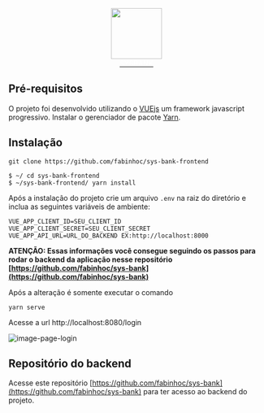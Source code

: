 <p align="center"><a href="https://laravel.com" target="_blank">
<img src="https://github.com/fabinhoc/sys-bank-frontend/tree/main/src/assets/logo-purple.png" width="100">
<br>
<span style="color:white">SYSBANK</span>
</a></p>

## Pré-requisitos
O projeto foi desenvolvido utilizando o [VUEjs](https://vuejs.org/) um framework javascript progressivo.
Instalar o gerenciador de pacote [Yarn](https://classic.yarnpkg.com/en/docs/install/#windows-stable).

## Instalação
```
git clone https://github.com/fabinhoc/sys-bank-frontend
```

```
$ ~/ cd sys-bank-frontend
$ ~/sys-bank-frontend/ yarn install
```

Após a instalação do projeto crie um arquivo ``` .env ``` na raiz do diretório e inclua as seguintes variáveis de ambiente:

```
VUE_APP_CLIENT_ID=SEU_CLIENT_ID
VUE_APP_CLIENT_SECRET=SEU_CLIENT_SECRET
VUE_APP_API_URL=URL_DO_BACKEND EX:http://localhost:8000
```
**ATENÇÃO: Essas informações você consegue seguindo os passos para rodar o backend da aplicação nesse repositório [https://github.com/fabinhoc/sys-bank](https://github.com/fabinhoc/sys-bank)**

Após a alteração é somente executar o comando
```
yarn serve
```
Acesse a url
http://localhost:8080/login

![image-page-login](https://github.com/fabinhoc/sys-bank-frontend/tree/main/src/assets/login-page.PNG)

## Repositório do backend
Acesse este repositório [https://github.com/fabinhoc/sys-bank](https://github.com/fabinhoc/sys-bank) para ter acesso ao backend do projeto.
